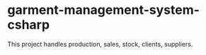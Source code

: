 # garment-management-system-csharp
This project handles production, sales, stock, clients, suppliers.
